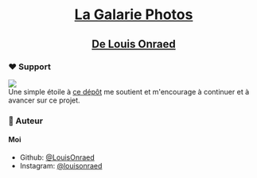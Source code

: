 
# <p align="center">[La Galarie Photos](http://lagaleriephotos.42web.io)</p>
## <p align="center">[De Louis Onraed](https://github.com/LouisOnraed/)</p>
        
### ❤️ Support  
<a href="https://github.com/LouisOnraed/lagaleriephotos/stargazers" target="blank">
<img src="https://img.shields.io/github/stars/LouisOnraed/lagaleriephotos?style=flat-square"/>
</a><br>
Une simple étoile à <a href="https://github.com/LouisOnraed/lagaleriephotos">ce dépôt</a> me soutient et m'encourage à continuer et à avancer sur ce projet.
        
### 🙇 Auteur
#### Moi
- Github: [@LouisOnraed](https://github.com/LouisOnraed/)
- Instagram: [@louisonraed](https://www.instagram.com/louisonraed/)